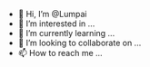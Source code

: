 - 👋 Hi, I’m @Lumpai
- 👀 I’m interested in ...
- 🌱 I’m currently learning ...
- 💞️ I’m looking to collaborate on ...
- 📫 How to reach me ...

<!---
Lumpai/Lumpai is a ✨ special ✨ repository because its `README.md` (this file) appears on your GitHub profile.
You can click the Preview link to take a look at your changes.
--->
